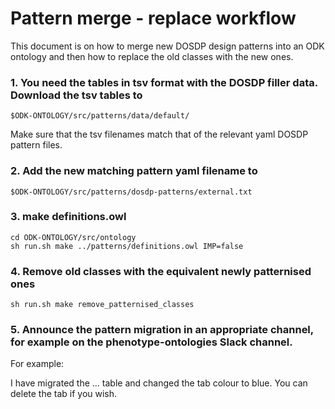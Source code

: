 # Pattern merge - replace workflow

This document is on how to merge new DOSDP design patterns into an ODK ontology and then how to replace the old classes with the new ones.

### 1. You need the tables in tsv format with the DOSDP filler data. Download the tsv tables to


    $ODK-ONTOLOGY/src/patterns/data/default/

Make sure that the tsv filenames match that of the relevant yaml DOSDP pattern files.

### 2. Add the new matching pattern yaml filename to 


    $ODK-ONTOLOGY/src/patterns/dosdp-patterns/external.txt


### 3. make definitions.owl 

    cd ODK-ONTOLOGY/src/ontology
    sh run.sh make ../patterns/definitions.owl IMP=false


### 4. Remove old classes with the equivalent newly patternised ones

    sh run.sh make remove_patternised_classes

### 5. Announce the pattern migration in an appropriate channel, for example on the phenotype-ontologies Slack channel.

For example:

>
I have migrated the ... table and changed the tab colour to blue.
You can delete the tab if you wish.
